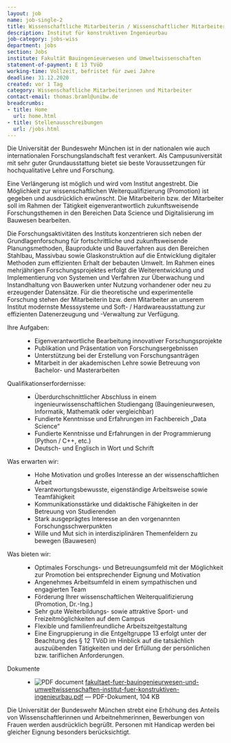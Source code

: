 ```yaml
---
layout: job
name: job-single-2
title: Wissenschaftliche Mitarbeiterin / Wissenschaftlicher Mitarbeiter (m/w/d) für den Forschungsbereich Künstliche Intelligenz/Machine Learning/IoT 
description: Institut für konstruktiven Ingenieurbau
job-category: jobs-wiss
department: jobs
section: Jobs
institute: Fakultät Bauingenieuerwesen und Umweltwissenschaften
statement-of-payment: E 13 TVöD
working-time: Vollzeit, befristet für zwei Jahre
deadline: 31.12.2020
created: vor 1 Tag
category: Wissenschaftliche Mitarbeiterinnen und Mitarbeiter
contact-email: thomas.braml@unibw.de
breadcrumbs: 
- title: Home
  url: home.html
- title: Stellenausschreibungen
  url: /jobs.html
---
```


<p>
Die Universität der Bundeswehr München ist in der nationalen wie auch internationalen Forschungslandschaft fest
verankert. Als Campusuniversität mit sehr guter Grundausstattung bietet sie beste Voraussetzungen für hochqualitative
Lehre und Forschung.</p>
<p>
Eine Verlängerung ist möglich und wird vom Institut angestrebt. Die Möglichkeit zur wissenschaftlichen Weiterqualifizierung (Promotion) ist gegeben und ausdrücklich erwünscht. Die Mitarbeiterin bzw. der Mitarbeiter soll im Rahmen der Tätigkeit eigenverantwortlich zukunftsweisende Forschungsthemen in den Bereichen Data Science und Digitalisierung im Bauwesen bearbeiten.</p>
<p>
Die Forschungsaktivitäten des Instituts konzentrieren sich neben der Grundlagenforschung für fortschrittliche und zukunftsweisende Planungsmethoden, Bauprodukte und Bauverfahren aus den Bereichen Stahlbau, Massivbau sowie Glaskonstruktion auf die Entwicklung digitaler Methoden zum effizienten Erhalt der bebauten Umwelt. Im Rahmen eines mehrjährigen Forschungsprojektes erfolgt die Weiterentwicklung und Implementierung von Systemen und Verfahren zur Überwachung und Instandhaltung von Bauwerken unter Nutzung vorhandener oder neu zu erzeugender Datensätze. Für die theoretische und experimentelle Forschung stehen der Mitarbeiterin bzw. dem Mitarbeiter an unserem Institut modernste Messsysteme und Soft- / Hardwareausstattung zur effizienten Datenerzeugung und -Verwaltung zur Verfügung.
</p>

<dl>
	<dt>Ihre Aufgaben:</dt>
	<dd>
		<ul>
			<li>Eigenverantwortliche Bearbeitung innovativer Forschungsprojekte</li>
			<li>Publikation und Präsentation von Forschungsergebnissen</li>
			<li>Unterstützung bei der Erstellung von Forschungsanträgen</li>
			<li>Mitarbeit in der akademischen Lehre sowie Betreuung von Bachelor- und Masterarbeiten</li>
		</ul>
	</dd>
	<dt>Qualifikationserfordernisse:</dt>
	<dd>
		<ul>
			<li>Überdurchschnittlicher Abschluss in einem ingenieurwissenschaftlichen Studiengang (Bauingenieurwesen, Informatik, Mathematik oder vergleichbar)</li>
			<li>Fundierte Kenntnisse und Erfahrungen im Fachbereich „Data Science“</li>
			<li>Fundierte Kenntnisse und Erfahrungen in der Programmierung (Python / C++, etc.)</li>
			<li>Deutsch- und Englisch in Wort und Schrift</li>
		</ul>
	</dd>
	<dt>Was erwarten wir:</dt>
	<dd>
		<ul>
			<li>Hohe Motivation und großes Interesse an der wissenschaftlichen Arbeit</li>
			<li>Verantwortungsbewusste, eigenständige Arbeitsweise sowie Teamfähigkeit</li>
			<li>Kommunikationsstärke und didaktische Fähigkeiten in der Betreuung von Studierenden</li>
			<li>Stark ausgeprägtes Interesse an den vorgenannten Forschungsschwerpunkten</li>
			<li>Wille und Mut sich in interdisziplinären Themenfeldern zu bewegen (Bauwesen)</li>
		</ul>
	</dd>
	<dt>Was bieten wir:</dt>
	<dd>
		<ul>
			<li>Optimales Forschungs- und Betreuungsumfeld mit der Möglichkeit zur Promotion bei entsprechender Eignung und Motivation</li>
			<li>Angenehmes Arbeitsumfeld in einem sympathischen und engagierten Team</li>
			<li>Förderung Ihrer wissenschaftlichen Weiterqualifizierung (Promotion, Dr.-Ing.)</li>
			<li>Sehr gute Weiterbildungs- sowie attraktive Sport- und Freizeitmöglichkeiten auf dem Campus</li>
			<li>Flexible und familienfreundliche Arbeitszeitgestaltung</li>
			<li>Eine Eingruppierung in die Entgeltgruppe 13 erfolgt unter der Beachtung des § 12 TVöD im Hinblick auf die tatsächlich auszuübenden Tätigkeiten und der Erfüllung der persönlichen bzw. tariflichen Anforderungen.</li>
		</ul>
	</dd>
	<dt>Dokumente</dt>
	<dd>
		<ul>
			<li><img src="https://staging.cms5a.syslab.com//++resource++mimetype.icons/pdf.png" alt="PDF document" title="LRT++WM+13+-FZ+SPACE_Strukturen_AF_DTEC.Bw.pdf">
	        <a href="https://www.unibw.de/stellenausschreibungen/wissenschaftliche-mitarbeiterinnen-und-mitarbeiter/fakultaet-bauwesen-und-umweltwissenschaften/fakultaet-fuer-beuingenieurwesen-und-umweltwissenschaften-institut-fuer-wasserwesen-professur-fuer-siedelungswasserwirtschaft-und-abfalltechnik/">fakultaet-fuer-bauingenieurwesen-und-umweltwissenschaften-institut-fuer-konstruktiven-ingenieurbau.pdf</a>
	        <span class="discreet"> —
	            PDF-Dokument,
	            104 KB
	        </span></li>
	    </ul>
	</dd>
</dl>

<p>Die Universität der Bundeswehr München strebt eine Erhöhung des Anteils von Wissenschaftlerinnen und Arbeitnehmerinnen, Bewerbungen von Frauen werden ausdrücklich begrüßt. Personen mit Handicap werden bei gleicher Eignung besonders berücksichtigt.</p>
